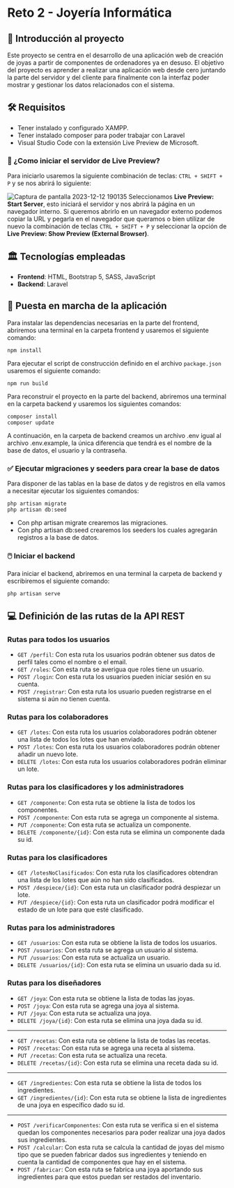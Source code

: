 # Reto 2 - Joyería Informática
 ## 🧩 Introducción al proyecto
Este proyecto se centra en el desarrollo de una aplicación web de creación de joyas a partir de componentes de ordenadores ya en desuso. El objetivo del proyecto es aprender a realizar una aplicación web desde cero juntando la parte del servidor y del cliente para finalmente con la interfaz poder mostrar y gestionar los datos relacionados con el sistema.

## 🛠️ Requisitos
- Tener instalado y configurado XAMPP.
- Tener instalado composer para poder trabajar con Laravel
- Visual Studio Code con la extensión Live Preview de Microsoft.

### 🤔 ¿Como iniciar el servidor de Live Preview?
Para iniciarlo usaremos la siguiente combinación de teclas: `CTRL + SHIFT + P` y se nos abrirá lo siguiente: 

![Captura de pantalla 2023-12-12 190135](https://github.com/davitru60/JoyeriaInformatica/assets/84265707/2a49b2dc-ded8-4223-9134-0fe08d59b9c8)
Seleccionamos **Live Preview: Start Server**, esto iniciará el servidor y nos abrirá la página en un navegador interno. Si queremos abrirlo en un navegador externo podemos copiar la URL y pegarla en el navegador que queramos o bien utilizar de nuevo la combinación de teclas `CTRL + SHIFT + P` y seleccionar la opción de **Live Preview: Show Preview (External Browser)**.

## 🏛️ Tecnologías empleadas
- **Frontend**: HTML, Bootstrap 5, SASS, JavaScript
- **Backend**: Laravel

## 💭 Puesta en marcha de la aplicación
Para instalar las dependencias necesarias en la parte del frontend, abriremos una terminal en la carpeta frontend y usaremos el siguiente comando:
```
npm install
```
Para ejecutar el script de construcción definido en el archivo `package.json` usaremos el siguiente comando:
```
npm run build
```
Para reconstruir el proyecto en la parte del backend, abriremos una terminal en la carpeta backend y usaremos los siguientes comandos:
```
composer install
composer update
```
A continuación, en la carpeta de backend creamos un archivo .env igual al archivo .env.example, la única diferencia que tendrá es el nombre de la base de datos, el usuario y la contraseña.

### ✅ Ejecutar migraciones y seeders para crear la base de datos
Para disponer de las tablas en la base de datos y de registros en ella vamos a necesitar ejecutar los siguientes comandos:
```
php artisan migrate 
php artisan db:seed 
```
- Con php artisan migrate crearemos las migraciones.
- Con php artisan db:seed crearemos los seeders los cuales agregarán registros a la base de datos.

### 🖱️ Iniciar el backend
Para iniciar el backend, abriremos en una terminal la carpeta de backend y escribiremos el siguiente comando:
```
php artisan serve
```

## 💻 Definición de las rutas de la API REST
### Rutas para todos los usuarios
- `GET /perfil`: Con esta ruta los usuarios podrán obtener sus datos de perfil tales como el nombre o el email.
- `GET /roles`: Con esta ruta se averigua que roles tiene un usuario.
- `POST /login`: Con esta ruta los usuarios pueden iniciar sesión en su cuenta.
- `POST /registrar`: Con esta ruta los usuario pueden registrarse en el sistema si aún no tienen cuenta.

### Rutas para los colaboradores
- `GET /lotes`: Con esta ruta los usuarios colaboradores podrán obtener una lista de todos los lotes que han enviado.
- `POST /lotes`: Con esta ruta los usuarios colaboradores podrán obtener añadir un nuevo lote.
- `DELETE /lotes`: Con esta ruta los usuarios colaboradores podrán eliminar un lote.

### Rutas para los clasificadores y los administradores
- `GET /componente`: Con esta ruta se obtiene la lista de todos los componentes.
- `POST /componente`: Con esta ruta se agrega un componente al sistema.
- `PUT /componente`: Con esta ruta se actualiza un componente.
- `DELETE /componente/{id}`: Con esta ruta se elimina un componente dada su id.

### Rutas para los clasificadores
- `GET /lotesNoClasificados`: Con esta ruta los clasificadores obtendran una lista de los lotes que aún no han sido clasificados.
- `POST /despiece/{id}`: Con esta ruta un clasificador podrá despiezar un lote.
- `PUT /despiece/{id}`: Con esta ruta un clasificador podrá modificar el estado de un lote para que esté clasificado.

### Rutas para los administradores
- `GET /usuarios`: Con esta ruta se obtiene la lista de todos los usuarios.
- `POST /usuarios`: Con esta ruta se agrega un usuario al sistema.
- `PUT /usuarios`: Con esta ruta se actualiza un usuario.
- `DELETE /usuarios/{id}`: Con esta ruta se elimina un usuario dada su id.

### Rutas para los diseñadores
- `GET /joya`: Con esta ruta se obtiene la lista de todas las joyas.
- `POST /joya`: Con esta ruta se agrega una joya al sistema.
- `PUT /joya`: Con esta ruta se actualiza una joya.
- `DELETE /joya/{id}`: Con esta ruta se elimina una joya dada su id.
-----
- `GET /recetas`: Con esta ruta se obtiene la lista de todas las recetas.
- `POST /recetas`: Con esta ruta se agrega una receta al sistema.
- `PUT /recetas`: Con esta ruta se actualiza una receta.
- `DELETE /recetas/{id}`: Con esta ruta se elimina una receta dada su id.
-----
- `GET /ingredientes`: Con esta ruta se obtiene la lista de todos los ingredientes.
- `GET /ingredientes/{id}`: Con esta ruta se obtiene la lista de ingredientes de una joya en específico dado su id.
-----
- `POST /verificarComponentes`: Con esta ruta se verifica si en el sistema quedan los componentes necesarios para poder realizar una joya dados sus ingredientes.
- `POST /calcular`: Con esta ruta se calcula la cantidad de joyas del mismo tipo que se pueden fabricar dados sus ingredientes y teniendo en cuenta la cantidad de componentes que hay en el sistema.
- `POST /fabricar`: Con esta ruta se fabrica una joya aportando sus ingredientes para que estos puedan ser restados del inventario.
